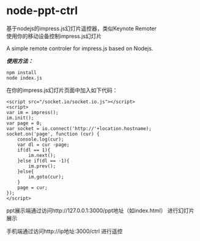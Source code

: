 node-ppt-ctrl
============
基于nodejs的impress.js幻灯片遥控器，类似Keynote Remoter  
使用你的移动设备控制impress.js幻灯片

A simple remote controler for impress.js based on Nodejs.

***使用方法：***  
    
    npm install  
    node index.js

在你的impress.js幻灯片页面中加入如下代码：
    
    <script src="/socket.io/socket.io.js"></script>
    <script>
    var im = impress();
    im.init();
    var page = 0;
    var socket = io.connect('http://'+location.hostname);
    socket.on('page', function (cur) {
        console.log(cur);
        var dl = cur -page;
        if(dl == 1){
            im.next();
        }else if(dl == -1){
            im.prev();
        }else{
            im.goto(cur);
        }
        page = cur;
    });
    </script>


ppt展示端通过访问http://127.0.0.1:3000/ppt地址（如index.html） 进行幻灯片展示  

手机端通过访问http://ip地址:3000/ctrl 进行遥控